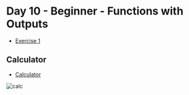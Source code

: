 # Day 10 - Beginner - Functions with Outputs

- [Exercise 1](day10_exercise1.py)

## Calculator
- [Calculator](day10_project.py)

![calc](https://user-images.githubusercontent.com/79122389/161345823-9626bd92-3dde-4d67-b037-ec4c3625f6d1.JPG)

